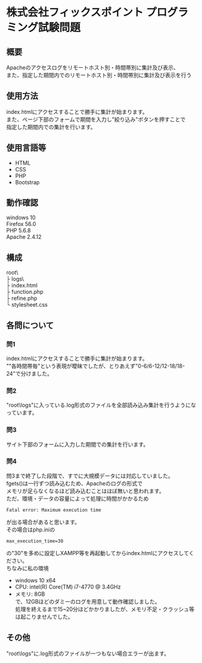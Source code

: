 # 株式会社フィックスポイント プログラミング試験問題

## 概要
Apacheのアクセスログをリモートホスト別・時間帯別に集計及び表示、  
また、指定した期間内でのリモートホスト別・時間帯別に集計及び表示を行う  

## 使用方法
index.htmlにアクセスすることで勝手に集計が始まります。  
また、ページ下部のフォームで期間を入力し"絞り込み"ボタンを押すことで  
指定した期間内での集計を行います。

## 使用言語等
- HTML  
- CSS  
- PHP  
- Bootstrap  

## 動作確認
windows 10  
Firefox 56.0  
PHP 5.6.8  
Apache 2.4.12  

## 構成
root\  
 ├ logs\  
 ├ index.html  
 ├ function.php  
 ├ refine.php  
 └ stylesheet.css  

## 各問について

### 問1
index.htmlにアクセスすることで勝手に集計が始まります。  
""各時間帯毎"という表現が曖昧でしたが、とりあえず"0-6/6-12/12-18/18-24"で分けました。  

### 問2
"root\logs"に入っている.log形式のファイルを全部読み込み集計を行うようになっています。  

### 問3
サイト下部のフォームに入力した期間での集計を行います。

### 問4
問3まで終了した段階で、すでに大規模データには対応していました。  
fgets()は一行ずつ読み込むため、Apacheのログの形式で  
メモリが足らなくなるほど読み込むことはほぼ無いと思われます。  
ただ、環境・データの容量によって処理に時間がかかるため  
```
Fatal error: Maximum execution time
```
が出る場合があると思います。  
その場合はphp.iniの  
```
max_execution_time=30
```
の"30"を多めに設定しXAMPP等を再起動してからindex.htmlにアクセスしてください。  
ちなみに私の環境  
- windows 10 x64  
- CPU: intel(R) Core(TM) i7-4770 @ 3.4GHz  
- メモリ: 8GB  
で、12GBほどのダミーのログを用意して動作確認しました。  
処理を終えるまで15~20分ほどかかりましたが、メモリ不足・クラッシュ等は起こりませんでした。  

## その他
"root\logs"に.log形式のファイルが一つもない場合エラーが出ます。
